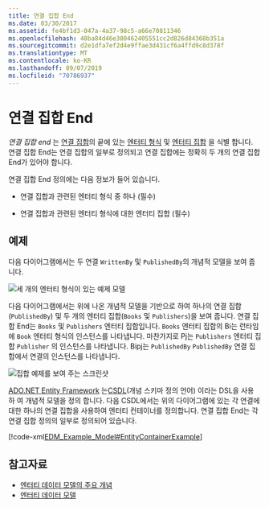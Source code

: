 ```yaml
---
title: 연결 집합 End
ms.date: 03/30/2017
ms.assetid: fe4bf1d3-047a-4a37-98c5-a66e70811346
ms.openlocfilehash: 48ba84d46e380462405551cc2d826d84368b351a
ms.sourcegitcommit: d2e1dfa7ef2d4e9ffae3d431cf6a4ffd9c8d378f
ms.translationtype: MT
ms.contentlocale: ko-KR
ms.lasthandoff: 09/07/2019
ms.locfileid: "70786937"
---
```

# <a name="association-set-end"></a>연결 집합 End
*연결 집합 end* 는 [연결 집합](association-set.md)의 끝에 있는 [엔터티 형식](entity-type.md) 및 [엔터티 집합](entity-set.md) 을 식별 합니다. 연결 집합 End는 연결 집합의 일부로 정의되고 연결 집합에는 정확히 두 개의 연결 집합 End가 있어야 합니다.  
  
 연결 집합 End 정의에는 다음 정보가 들어 있습니다.  
  
- 연결 집합과 관련된 엔터티 형식 중 하나 (필수)  
  
- 연결 집합과 관련된 엔터티 형식에 대한 엔터티 집합 (필수)  
  
## <a name="example"></a>예제  
 다음 다이어그램에서는 두 연결 `WrittenBy` 및 `PublishedBy`의 개념적 모델을 보여 줍니다.  
  
 ![세 개의 엔터티 형식이 있는 예제 모델](./media/association-set-end/example-model-three-entity-types.gif)  
  
 다음 다이어그램에서는 위에 나온 개념적 모델을 기반으로 하여 하나의 연결 집합(`PublishedBy`) 및 두 개의 엔터티 집합(`Books` 및 `Publishers`)을 보여 줍니다. 연결 집합 End는 `Books` 및 `Publishers` 엔터티 집합입니다. `Books` 엔터티 집합의 Bi는 런타임에 `Book` 엔터티 형식의 인스턴스를 나타냅니다. 마찬가지로 Pj는 `Publishers` 엔터티 집합 `Publisher` 의 인스턴스를 나타냅니다. Bipj는 `PublishedBy` `PublishedBy` 연결 집합에서 연결의 인스턴스를 나타냅니다.  
  
 ![집합 예제를 보여 주는 스크린샷](./media/association-set-end/sets-example-association.gif)  
  
 [ADO.NET Entity Framework](./ef/index.md) 는[CSDL](./ef/language-reference/csdl-specification.md)(개념 스키마 정의 언어) 이라는 DSL을 사용 하 여 개념적 모델을 정의 합니다. 다음 CSDL에서는 위의 다이어그램에 있는 각 연결에 대한 하나의 연결 집합을 사용하여 엔터티 컨테이너를 정의합니다. 연결 집합 End는 각 연결 집합 정의의 일부로 정의되어 있습니다.  
  
 [!code-xml[EDM_Example_Model#EntityContainerExample](../../../../samples/snippets/xml/VS_Snippets_Data/edm_example_model/xml/books.edmx#entitycontainerexample)]  
  
## <a name="see-also"></a>참고자료

- [엔터티 데이터 모델의 주요 개념](entity-data-model-key-concepts.md)
- [엔터티 데이터 모델](entity-data-model.md)
